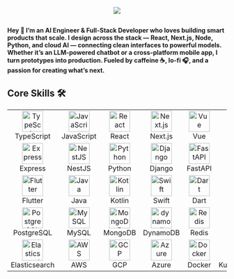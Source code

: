 <p align="center">
  <a href="https://github.com/eBlackrose">
    <img src="https://readme-typing-svg.herokuapp.com/?lines=+Senior%20AI%20Engineer;Full%20Stack%20Developer;Web%20|%20Mobile%20|%20GenAI;10%20years%20of%20rich%20IT%20experience;&font=Anton&center=true&width=650&height=100&color=2563EB&vCenter=true&size=45%22">
  </a>
</p>
<h2 align="center"></h2>
<p><b>
Hey 👋 I’m an AI Engineer & Full-Stack Developer who loves building smart products that scale.  
I design across the stack — React, Next.js, Node, Python, and cloud AI — connecting clean interfaces to powerful models.  
Whether it’s an LLM-powered chatbot or a cross-platform mobile app, I turn prototypes into production.  
Fueled by caffeine ☕, lo-fi 🎧, and a passion for creating what’s next.
</b></p>

## Core Skills 🛠️
<table>
  <tr>
    <td align="center" width="120"><img src="https://skillicons.dev/icons?i=ts" height="48" alt="TypeScript"/><br/>TypeScript</td>
    <td align="center" width="120"><img src="https://skillicons.dev/icons?i=js" height="48" alt="JavaScript"/><br/>JavaScript</td>
    <td align="center" width="120"><img src="https://skillicons.dev/icons?i=react" height="48" alt="React"/><br/>React</td>
    <td align="center" width="120"><img src="https://skillicons.dev/icons?i=nextjs" height="48" alt="Next.js"/><br/>Next.js</td>
    <td align="center" width="120"><img src="https://skillicons.dev/icons?i=vue" height="48" alt="Vue"/><br/>Vue</td>
    <td align="center" width="120"><img src="https://skillicons.dev/icons?i=nuxtjs" height="48" alt="Nuxt.js"/><br/>Nuxt.js</td>
    <td align="center" width="120"><img src="https://skillicons.dev/icons?i=angular" height="48" alt="Angular"/><br/>Angular</td>
    <td align="center" width="120"><img src="https://skillicons.dev/icons?i=nodejs" height="48" alt="Node.js"/><br/>Node.js</td>
  </tr>
  <tr>
    <td align="center" width="120"><img src="https://skillicons.dev/icons?i=express" height="48" alt="Express"/><br/>Express</td>
    <td align="center" width="120"><img src="https://skillicons.dev/icons?i=nestjs" height="48" alt="NestJS"/><br/>NestJS</td>
    <td align="center" width="120"><img src="https://skillicons.dev/icons?i=python" height="48" alt="Python"/><br/>Python</td>
    <td align="center" width="120"><img src="https://skillicons.dev/icons?i=django" height="48" alt="Django"/><br/>Django</td>
    <td align="center" width="120"><img src="https://skillicons.dev/icons?i=fastapi" height="48" alt="FastAPI"/><br/>FastAPI</td>
    <td align="center" width="120"><img src="https://skillicons.dev/icons?i=flask" height="48" alt="Flask"/><br/>Flask</td>
    <td align="center" width="120"><img src="https://skillicons.dev/icons?i=tensorflow" height="48" alt="TensorFlow"/><br/>TensorFlow</td>
    <td align="center" width="120"><img src="https://skillicons.dev/icons?i=pytorch" height="48" alt="PyTorch"/><br/>PyTorch</td>
  </tr>
  <tr>
    <td align="center" width="120"><img src="https://skillicons.dev/icons?i=flutter" height="48" alt="Flutter"/><br/>Flutter</td>
    <td align="center" width="120"><img src="https://skillicons.dev/icons?i=java" height="48" alt="Java"/><br/>Java</td>
    <td align="center" width="120"><img src="https://skillicons.dev/icons?i=kotlin" height="48" alt="Kotlin"/><br/>Kotlin</td>
    <td align="center" width="120"><img src="https://skillicons.dev/icons?i=swift" height="48" alt="Swift"/><br/>Swift</td>
    <td align="center" width="120"><img src="https://skillicons.dev/icons?i=dart" height="48" alt="Dart"/><br/>Dart</td>
    <td align="center" width="120"><img src="https://skillicons.dev/icons?i=dotnet" height="48" alt=".NET"/><br/>.NET</td>
    <td align="center" width="120"><img src="https://skillicons.dev/icons?i=php" height="48" alt="PHP"/><br/>PHP</td>
    <td align="center" width="120"><img src="https://skillicons.dev/icons?i=laravel" height="48" alt="Laravel"/><br/>Laravel</td>
  </tr>
  <tr>
    <td align="center" width="120"><img src="https://skillicons.dev/icons?i=postgresql" height="48" alt="PostgreSQL"/><br/>PostgreSQL</td>
    <td align="center" width="120"><img src="https://skillicons.dev/icons?i=mysql" height="48" alt="MySQL"/><br/>MySQL</td>
    <td align="center" width="120"><img src="https://skillicons.dev/icons?i=mongodb" height="48" alt="MongoDB"/><br/>MongoDB</td>
    <td align="center" width="120"><img src="https://skillicons.dev/icons?i=dynamodb" height="48" alt="dynamodb"/><br/>DynamoDB</td>
    <td align="center" width="120"><img src="https://skillicons.dev/icons?i=redis" height="48" alt="Redis"/><br/>Redis</td>
    <td align="center" width="120"><img src="https://skillicons.dev/icons?i=sqlite" height="48" alt="SQLite"/><br/>SQLite</td>
    <td align="center" width="120"><img src="https://skillicons.dev/icons?i=firebase" height="48" alt="Firebase"/><br/>Firebase</td>
    <td align="center" width="120"><img src="https://skillicons.dev/icons?i=supabase" height="48" alt="Supabase"/><br/>Supabase</td>
  </tr>
  <tr>
    <td align="center" width="120"><img src="https://skillicons.dev/icons?i=elasticsearch" height="48" alt="Elasticsearch"/><br/>Elasticsearch</td>
    <td align="center" width="120"><img src="https://skillicons.dev/icons?i=aws" height="48" alt="AWS"/><br/>AWS</td>
    <td align="center" width="120"><img src="https://skillicons.dev/icons?i=gcp" height="48" alt="GCP"/><br/>GCP</td>
    <td align="center" width="120"><img src="https://skillicons.dev/icons?i=azure" height="48" alt="Azure"/><br/>Azure</td>
    <td align="center" width="120"><img src="https://skillicons.dev/icons?i=docker" height="48" alt="Docker"/><br/>Docker</td>
    <td align="center" width="120"><img src="https://skillicons.dev/icons?i=kubernetes" height="48" alt="Kubernetes"/><br/>Kubernetes</td>
    <td align="center" width="120"><img src="https://skillicons.dev/icons?i=jenkins" height="48" alt="Jenkins"/><br/>Jenkins</td>
    <td align="center" width="120"><img src="https://skillicons.dev/icons?i=terraform" height="48" alt="Terraform"/><br/>Terraform</td>
  </tr>
</table>
